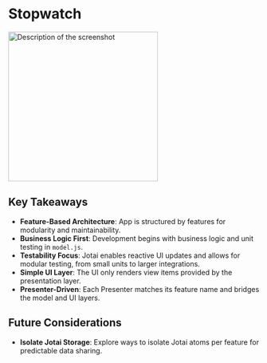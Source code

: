 # Stopwatch

<img src="./screenshots/screenshot.png" alt="Description of the screenshot" width="300"/>

## Key Takeaways

- **Feature-Based Architecture**: App is structured by features for modularity and maintainability.
- **Business Logic First**: Development begins with business logic and unit testing in `model.js`.
- **Testability Focus**: Jotai enables reactive UI updates and allows for modular testing, from small units to larger integrations.
- **Simple UI Layer**: The UI only renders view items provided by the presentation layer.
- **Presenter-Driven**: Each Presenter matches its feature name and bridges the model and UI layers.

## Future Considerations

- **Isolate Jotai Storage**: Explore ways to isolate Jotai atoms per feature for predictable data sharing.
